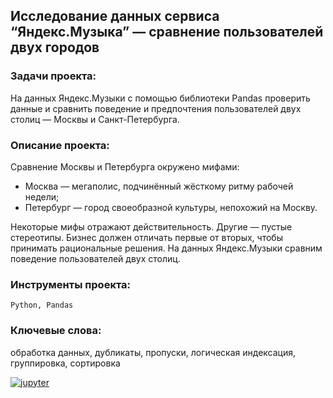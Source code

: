 ## Исследование данных сервиса “Яндекс.Музыка” — сравнение пользователей двух городов

### Задачи проекта:
На данных Яндекс.Музыки c помощью библиотеки Pandas проверить данные и сравнить поведение и предпочтения пользователей двух столиц — Москвы и Санкт-Петербурга.

### Описание проекта:
Сравнение Москвы и Петербурга окружено мифами:
- Москва — мегаполис, подчинённый жёсткому ритму рабочей недели;
- Петербург — город своеобразной культуры, непохожий на Москву.

Некоторые мифы отражают действительность. Другие — пустые стереотипы. Бизнес должен отличать первые от вторых, чтобы принимать рациональные решения. На данных Яндекс.Музыки сравним поведение пользователей двух столиц.

### Инструменты проекта:
<code>Python, Pandas</code>

### Ключевые слова:
обработка данных, дубликаты, пропуски, логическая индексация, группировка, сортировка

[![jupyter](https://custom-icon-badges.herokuapp.com/badge/Notebook-24292f.svg?logo=jupyter&style=for-the-badge)](/yandex-music.ipynb)